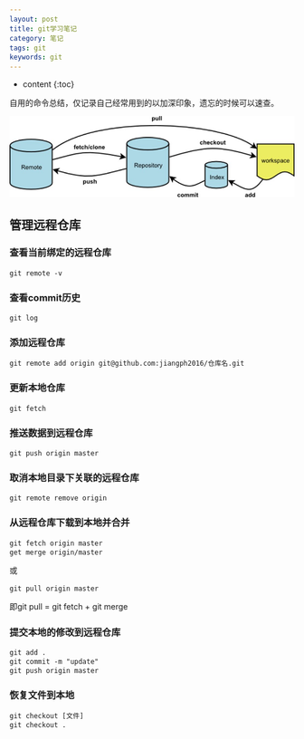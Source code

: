```yaml
---
layout: post
title: git学习笔记
category: 笔记
tags: git
keywords: git
---
```


* content
{:toc}

自用的命令总结，仅记录自己经常用到的以加深印象，遗忘的时候可以速查。

![](/assets/img/notes/git.jpg)
## 管理远程仓库

### 查看当前绑定的远程仓库
```
git remote -v
```

### 查看commit历史

```
git log
```

### 添加远程仓库

```
git remote add origin git@github.com:jiangph2016/仓库名.git
```

### 更新本地仓库

```
git fetch
```


### 推送数据到远程仓库

```
git push origin master
```

### 取消本地目录下关联的远程仓库

```
git remote remove origin
```

### 从远程仓库下载到本地并合并

```
git fetch origin master
get merge origin/master
```
或
```
git pull origin master  
```

即git pull = git fetch + git merge


### 提交本地的修改到远程仓库

```
git add .
git commit -m "update"
git push origin master
```

### 恢复文件到本地

```
git checkout [文件]
git checkout .
```